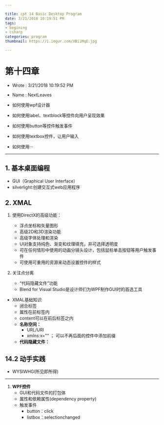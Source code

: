 ```yaml
---

title: cpt 14 Basic Desktop Program
date: 3/21/2018 10:19:51 PM 
tags:
- begining
- csharp
categories: program
thumbnail: https://i.imgur.com/XBiiMqE.jpg

---
```


# 第十四章  #

* Wrote : 3/21/2018 10:19:52 PM 
* Name  : NextLeaves

* 如何使用wpf设计器
* 如何使用label、textblock等控件向用户呈现效果
* 如何使用button等控件触发事件
* 如何使用textbox控件，让用户输入
* 如何使用···

---

## 1. 基本桌面编程 ##

* GUI（Graphical User Interface）
* silverlight:创建交互式web应用程序

## 2. XMAL ##

1. 使用DirectX的高级功能：
	* 浮点坐标和矢量图形
	* 高级2D和3D渲染功能
	* 高级字体处理和渲染
	* UI对象支持纯色、渐变和纹理填充，并可选择透明度
	* 可在任何情形中使用的动画分镜头设计，包括鼠标单击按钮等用户触发事件
	* 可使用可重用的资源来动态设置控件的样式

2. 关注点分离
	* “代码隐藏文件”功能
	* Blend for Visual Studio是设计师们为WPF制作GUI时的首选工具 
* XMAL基础知识
	* 闭合标签
	* 属性在前标签内
	* content可以在前后标签之内
	* **名称空间：**
		* URL/URI
		* xmlns:x="" ； 可以不再后面的控件中添加前缀
	* **代码隐藏文件：**

## 14.2 动手实践 ##	

* WYSIWHG(所见即所得)

---

1. **WPF控件**
	* GUI和代码文件的打包体
	* 属性和依赖属性(dependency property)
	* 触发事件
		* button：click
		* listbox：selectionchanged